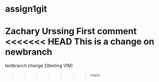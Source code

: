 # assign1git
Zachary Urssing
First comment
<<<<<<< HEAD
This is a change on newbranch
=======
testbranch change 2(testing VIM)
>>>>>>> main
